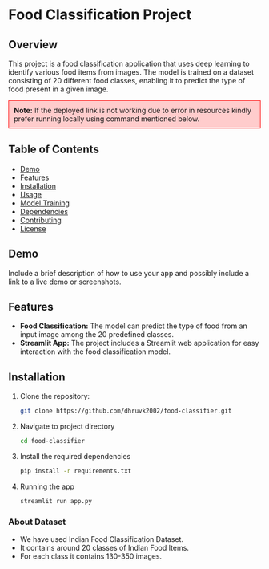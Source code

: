 # Food Classification Project

## Overview

This project is a food classification application that uses deep learning to identify various food items from images. The model is trained on a dataset consisting of 20 different food classes, enabling it to predict the type of food present in a given image.

<div style="background-color: #ffcccc; padding: 10px; border: 1px solid #ff0000;">
  <strong>Note:</strong> If the deployed link is not working due to error in resources kindly prefer running locally using command mentioned below.
</div>

## Table of Contents

- [Demo](#demo)
- [Features](#features)
- [Installation](#installation)
- [Usage](#usage)
- [Model Training](#model-training)
- [Dependencies](#dependencies)
- [Contributing](#contributing)
- [License](#license)

## Demo

Include a brief description of how to use your app and possibly include a link to a live demo or screenshots.

## Features

- **Food Classification:** The model can predict the type of food from an input image among the 20 predefined classes.
- **Streamlit App:** The project includes a Streamlit web application for easy interaction with the food classification model.

## Installation

1. Clone the repository:

   ```bash
   git clone https://github.com/dhruvk2002/food-classifier.git

2. Navigate to project directory
   ```bash
   cd food-classifier

3. Install the required dependencies
   ```bash
   pip install -r requirements.txt

4. Running the app
   ```bash
   streamlit run app.py

### About Dataset
- We have used Indian Food Classification Dataset.
- It contains around 20 classes of Indian Food Items.
- For each class it contains 130-350 images.
